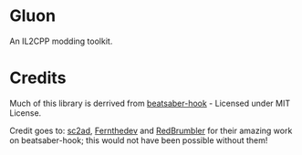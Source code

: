 # Gluon
An IL2CPP modding toolkit.

# Credits
Much of this library is derrived from [beatsaber-hook](https://github.com/QuestPackageManager/beatsaber-hook) - Licensed under MIT License.

Credit goes to: [sc2ad](https://github.com/sc2ad), [Fernthedev](https://github.com/Fernthedev) and [RedBrumbler](https://github.com/RedBrumbler) for their amazing work on beatsaber-hook; this would not have been possible without them!
